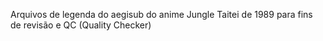 Arquivos de legenda do aegisub do anime Jungle Taitei de 1989 para fins de revisão e QC (Quality Checker)
